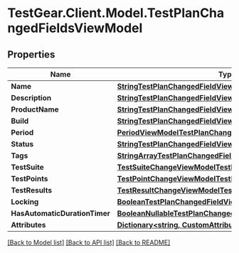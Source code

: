# TestGear.Client.Model.TestPlanChangedFieldsViewModel

## Properties

Name | Type | Description | Notes
------------ | ------------- | ------------- | -------------
**Name** | [**StringTestPlanChangedFieldViewModel**](StringTestPlanChangedFieldViewModel.md) |  | [optional] 
**Description** | [**StringTestPlanChangedFieldViewModel**](StringTestPlanChangedFieldViewModel.md) |  | [optional] 
**ProductName** | [**StringTestPlanChangedFieldViewModel**](StringTestPlanChangedFieldViewModel.md) |  | [optional] 
**Build** | [**StringTestPlanChangedFieldViewModel**](StringTestPlanChangedFieldViewModel.md) |  | [optional] 
**Period** | [**PeriodViewModelTestPlanChangedFieldViewModel**](PeriodViewModelTestPlanChangedFieldViewModel.md) |  | [optional] 
**Status** | [**StringTestPlanChangedFieldViewModel**](StringTestPlanChangedFieldViewModel.md) |  | [optional] 
**Tags** | [**StringArrayTestPlanChangedFieldViewModel**](StringArrayTestPlanChangedFieldViewModel.md) |  | [optional] 
**TestSuite** | [**TestSuiteChangeViewModelTestPlanChangedFieldViewModel**](TestSuiteChangeViewModelTestPlanChangedFieldViewModel.md) |  | [optional] 
**TestPoints** | [**TestPointChangeViewModelTestPlanChangedFieldViewModel**](TestPointChangeViewModelTestPlanChangedFieldViewModel.md) |  | [optional] 
**TestResults** | [**TestResultChangeViewModelTestPlanChangedFieldViewModel**](TestResultChangeViewModelTestPlanChangedFieldViewModel.md) |  | [optional] 
**Locking** | [**BooleanTestPlanChangedFieldViewModel**](BooleanTestPlanChangedFieldViewModel.md) |  | [optional] 
**HasAutomaticDurationTimer** | [**BooleanNullableTestPlanChangedFieldViewModel**](BooleanNullableTestPlanChangedFieldViewModel.md) |  | [optional] 
**Attributes** | [**Dictionary&lt;string, CustomAttributeChangeModel&gt;**](CustomAttributeChangeModel.md) |  | [optional] 

[[Back to Model list]](../README.md#documentation-for-models) [[Back to API list]](../README.md#documentation-for-api-endpoints) [[Back to README]](../README.md)

